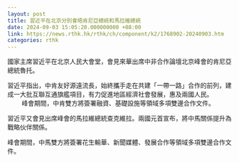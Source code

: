 ```yaml
---
layout: post
title: 習近平在北京分別會晤肯尼亞總統和馬拉維總統
date: 2024-09-03 15:05:20.000000000 +08:00
link: https://news.rthk.hk/rthk/ch/component/k2/1768902-20240903.htm
categories: rthk
---
```


國家主席習近平在北京人民大會堂，會見來華出席中非合作論壇北京峰會的肯尼亞總統魯托。

習近平指出，中肯友好源遠流長，始終攜手走在共建「一帶一路」合作的前列，建成一大批互聯互通旗艦項目，有力促進地區經濟社會發展，惠及兩國人民。
　　
峰會期間，中肯雙方將簽署融資、基礎設施等領域多項雙邊合作文件。

習近平又會見出席峰會的馬拉維總統查克維拉。兩國元首宣布，將中馬關係提升為戰略伙伴關係。

峰會期間，中馬雙方將簽署花生輸華、新聞媒體、發展合作等領域多項雙邊合作文件。

